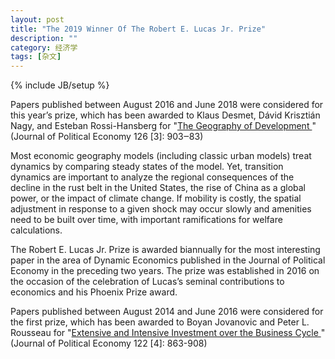 ```yaml
---
layout: post
title: "The 2019 Winner Of The Robert E. Lucas Jr. Prize"
description: ""
category: 经济学
tags: [杂文]
---
```

{% include JB/setup %}


<p>Papers published between August 2016 and June 2018 were considered for this year’s prize, which has been awarded to Klaus Desmet, Dávid Krisztián Nagy, and Esteban Rossi-Hansberg for "<a href="https://www.journals.uchicago.edu/doi/full/10.1086/697084">The Geography of Development </a>" (Journal of Political Economy 126 [3]: 903‒83) </p>


<p>Most economic geography models (including classic urban models) treat dynamics by comparing steady states of the model. Yet, transition dynamics are important to analyze the regional consequences of the decline in the rust belt in the United States, the rise of China as a global power, or the impact of climate change. If mobility is costly, the spatial adjustment in response to a given shock may occur slowly and amenities need to be built over time, with important ramifications for welfare calculations.</p>

<p>The Robert E. Lucas Jr. Prize is awarded biannually for the most interesting paper in the area of Dynamic Economics published in the Journal of Political Economy in the preceding two years. The prize was established in 2016 on the occasion of the celebration of Lucas’s seminal contributions to economics and his Phoenix Prize award.</p>



<p>Papers published between August 2014 and June 2016 were considered for the first prize, which has been awarded to Boyan Jovanovic and Peter L. Rousseau for "<a href="https://www.journals.uchicago.edu/doi/full/10.1086/676405">Extensive and Intensive Investment over the Business Cycle </a>" (Journal of Political Economy 122 [4]: 863-908)</p>